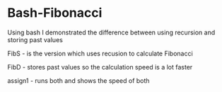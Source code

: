 # Bash-Fibonacci
Using bash I demonstrated the difference between using recursion and storing past values

FibS - is the version which uses recusion to calculate Fibonacci

FibD - stores past values so the calculation speed is a lot faster

assign1 - runs both and shows the speed of both
